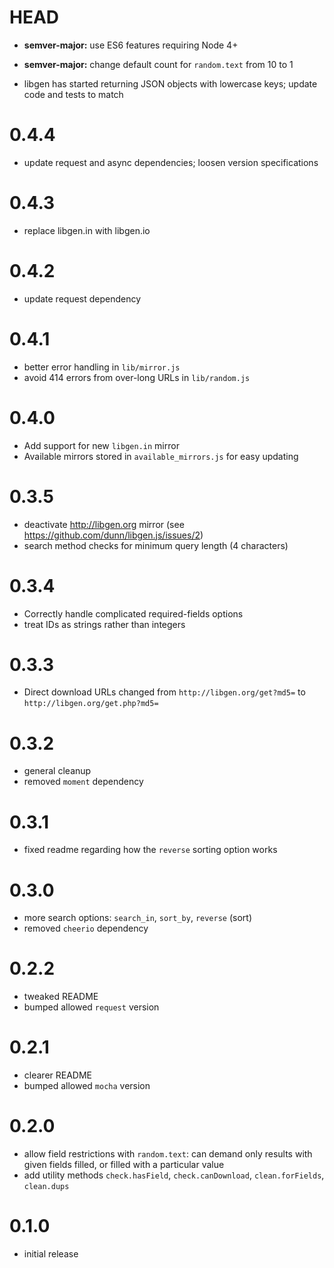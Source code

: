 # HEAD

- **semver-major:** use ES6 features requiring Node 4+

- **semver-major:** change default count for `random.text` from 10 to 1

- libgen has started returning JSON objects with lowercase keys;
  update code and tests to match

# 0.4.4

- update request and async dependencies; loosen version specifications

# 0.4.3

- replace libgen.in with libgen.io

# 0.4.2

- update request dependency

# 0.4.1

- better error handling in `lib/mirror.js`
- avoid 414 errors from over-long URLs in `lib/random.js`

# 0.4.0

- Add support for new `libgen.in` mirror
- Available mirrors stored in `available_mirrors.js` for easy updating

# 0.3.5

- deactivate http://libgen.org mirror (see <https://github.com/dunn/libgen.js/issues/2>)
- search method checks for minimum query length (4 characters)

# 0.3.4

- Correctly handle complicated required-fields options
- treat IDs as strings rather than integers

# 0.3.3

- Direct download URLs changed from `http://libgen.org/get?md5=`
  to `http://libgen.org/get.php?md5=`

# 0.3.2

- general cleanup
- removed `moment` dependency

# 0.3.1

- fixed readme regarding how the `reverse` sorting option works

# 0.3.0

- more search options: `search_in`, `sort_by`, `reverse` (sort)
- removed `cheerio` dependency

# 0.2.2

- tweaked README
- bumped allowed `request` version

# 0.2.1

- clearer README
- bumped allowed `mocha` version

# 0.2.0

- allow field restrictions with `random.text`: can demand only results
with given fields filled, or filled with a particular value
- add utility methods `check.hasField`, `check.canDownload`,
  `clean.forFields`, `clean.dups`

# 0.1.0

- initial release
